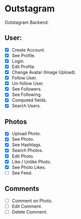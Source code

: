 # Outstagram

Outstagram Backend.

## User:

- [x] Create Account.
- [x] See Profile.
- [x] Login.
- [x] Edit Profile.
- [x] Change Avatar (Image Upload).
- [x] Follow User.
- [x] Un-follow User.
- [x] See Followers.
- [x] See Following.
- [x] Computed fields.
- [x] Search Users.

## Photos

- [x] Upload Photo.
- [x] See Photo.
- [x] See Hashtags.
- [x] Search Photos.
- [x] Edit Photo.
- [x] Like / Unlike Photo.
- [x] See Photo Likes.
- [ ] See Feed.

## Comments

- [ ] Comment on Photo.
- [ ] Edit Comment.
- [ ] Delete Comment.
